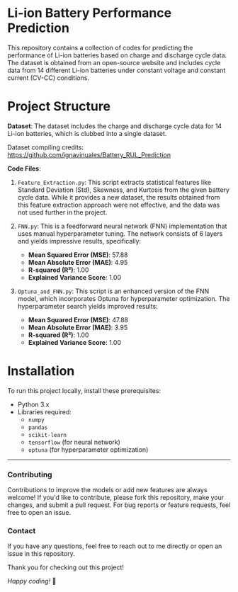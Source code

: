 # Li-ion Battery Performance Prediction

This repository contains a collection of codes for predicting the performance of Li-ion batteries based on charge and discharge cycle data. The dataset is obtained from an open-source website and includes cycle data from 14 different Li-ion batteries under constant voltage and constant current (CV-CC) conditions.

# Project Structure

**Dataset**: The dataset includes the charge and discharge cycle data for 14 Li-ion batteries, which is clubbed into a single dataset.

Dataset compiling credits: https://github.com/ignavinuales/Battery_RUL_Prediction
  
**Code Files**:
  1. `Feature_Extraction.py`: This script extracts statistical features like Standard Deviation (Std), Skewness, and Kurtosis from the given battery cycle data. 
     While it provides a new dataset, the results obtained from this feature extraction approach were not effective, and the data was not used further in the project.
  
  2. `FNN.py`: This is a feedforward neural network (FNN) implementation that uses manual hyperparameter tuning. The network consists of 6 layers and yields 
      impressive results, specifically:
      - **Mean Squared Error (MSE)**: 57.88
      - **Mean Absolute Error (MAE)**: 4.95
      - **R-squared (R²)**: 1.00
      - **Explained Variance Score**: 1.00
    
  3. `Optuna_and_FNN.py`: This script is an enhanced version of the FNN model, which incorporates Optuna for hyperparameter optimization. The hyperparameter search yields improved results:
      - **Mean Squared Error (MSE)**: 47.88
      - **Mean Absolute Error (MAE)**: 3.95
      - **R-squared (R²)**: 1.00
      - **Explained Variance Score**: 1.00

# Installation

To run this project locally, install these prerequisites:
- Python 3.x
- Libraries required:
  - `numpy`
  - `pandas`
  - `scikit-learn`
  - `tensorflow` (for neural network)
  - `optuna` (for hyperparameter optimization)
---
### **Contributing**

Contributions to improve the models or add new features are always welcome! If you'd like to contribute, please fork this repository, make your changes, and submit a pull request. For bug reports or feature requests, feel free to open an issue.

### Contact

If you have any questions, feel free to reach out to me directly or open an issue in this repository.

Thank you for checking out this project!

*Happy coding!* 🚀



